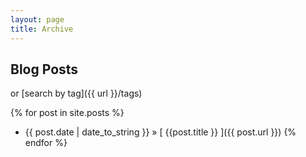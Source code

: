 ```yaml
---
layout: page
title: Archive
---
```


## Blog Posts
or [search by tag]({{ url }}/tags)

{% for post in site.posts %}
  * {{ post.date | date_to_string }} &raquo; [ {{post.title }} ]({{ post.url }})
{% endfor %}
